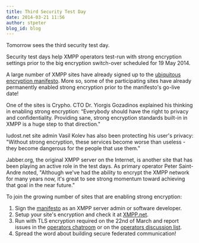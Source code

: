 ```yaml
---
title: Third Security Test Day
date: 2014-03-21 11:56
author: stpeter
blog_id: blog
---
```


Tomorrow sees the third security test day.

Security test days help XMPP operators test-run with strong encryption settings prior to the big encryption switch-over scheduled for 19 May 2014.

A large number of XMPP sites have already signed up to the [ubiquitous encryption manifesto](https://github.com/stpeter/manifesto). More so, some of the participating sites have already permanently enabled strong encryption prior to the manifesto's go-live date!

One of the sites is Crypho. CTO Dr. Yiorgis Gozadinos explained his thinking in enabling strong encryption: “Everybody should have the right to privacy and confidentiality. Providing sane, strong encryption standards built-in in XMPP is a huge step to that direction."

ludost.net site admin Vasil Kolev has also been protecting his user's privacy: "Without strong encryption, these services become worse than useless - they become dangerous for the people that use them."

Jabber.org, the original XMPP server on the Internet, is another site that has been playing an active role in the test days. As primary operator Peter Saint-Andre noted, "Although we've had the ability to encrypt the XMPP network for many years now, it's great to see strong momentum toward achieving that goal in the near future."

To join the growing number of sites that are enabling strong encryption:
​
1. Sign the [manifesto](https://github.com/stpeter/manifesto) as an XMPP server admin or software developer.   
2. Setup your site's encryption and check it at [XMPP.net](https://xmpp.net/).   
3. Run with TLS encryption required on the 22nd of March and report issues in the [operators chatroom](xmpp:operators@muc.xmpp.org?join) or on the [operators discussion list](http://mail.jabber.org/mailman/listinfo/operators).   
4. Spread the word about building secure federated communication!
